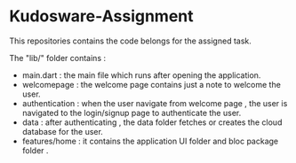 # Kudosware-Assignment

This repositories contains the code belongs for the assigned task.

The "lib/" folder contains :

- main.dart : the main file which runs after opening the application.
- welcomepage : the welcome page contains just a note to welcome the user.
- authentication : when the user navigate from welcome page , the user is navigated to the login/signup page to authenticate the user.
- data : after authenticating , the data folder fetches or creates the cloud database for the user.
- features/home : it contains the application UI folder and bloc package folder .
